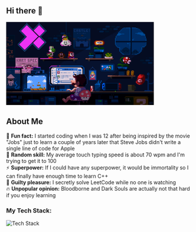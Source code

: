 ## Hi there 👋

<img src="https://github.com/here-is-ivan/here-is-ivan/blob/main/ddjk36s-36e736ed-a3f5-4ead-bc5a-2055ad79d8a7.gif?raw=true" width='400'/>

## About Me

🎯 **Fun fact:** I started coding when I was 12 after being inspired by the movie "Jobs" just to learn a couple of years later that Steve Jobs didn't write a single line of code for Apple<br/>
🎪 **Random skill:** My average touch typing speed is about 70 wpm and I'm trying to get it to 100<br/>
⚡ **Superpower:** If I could have any superpower, it would be immortality so I can finally have enough time to learn C++<br/>
🤫 **Guilty pleasure:** I secretly solve LeetCode while no one is watching<br/>
🔥 **Unpopular opinion:** Bloodborne and Dark Souls are actually not that hard if you enjoy learning

<h3 align="left">My Tech Stack:</h3>

<div align="left">
    <img src="https://skillicons.dev/icons?i=ts,js,react,tailwind,html,css,nodejs,express,postgres,mongodb,mysql&theme=dark" alt="Tech Stack" />
</div>
